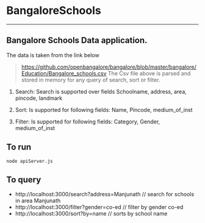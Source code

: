 # BangaloreSchools
---

## Bangalore Schools Data application.

The data is taken from the link below
> https://github.com/openbangalore/bangalore/blob/master/bangalore/Education/Bangalore_schools.csv
The Csv file above is parsed and stored in memory for any query of search, sort or filter.

1. Search: Search is supported over fields
    Schoolname,
    address,
    area,
    pincode,
    landmark

2. Sort: Is supported for following fields: 
    Name,
    Pincode,
    medium_of_inst

3. Filter: Is supported for following fields:
    Category,
    Gender,
    medium_of_inst


## To run
```
node apiServer.js
```
## To query
- http://localhost:3000/search?address=Manjunath // search for schools in area Manjunath
- http://localhost:3000/filter?gender=co-ed // filter by gender co-ed
- http://localhost:3000/sort?by=name // sorts by school name
